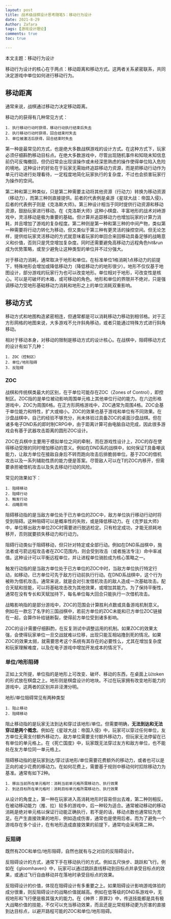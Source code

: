 ```yaml
---
layout: post
title: 战术级战棋设计思考随笔5：移动行为设计
date: 2021-8-29
Author: Zafara
tags: [游戏设计理论]
comments: true
toc: true

---
```


本文主题：移动行为设计

 

移动行为设计的核心在于两点：移动距离和移动方式。这两者关系紧密联系，共同决定游戏中单位如何进行移动行为。

## 移动距离

通常来说，战棋通过移动力决定移动距离。

移动力的获得有几种常见方式：

 	1. 执行移动行动时获得，移动行动执行结束后失去
 	2. 执行移动行动时获得，回合结束时失去
 	3. 单位被激活后获得，回合结束时失去

第一种是最常见的方式，也是绝大多数战棋游戏的设计方式。在这种方式下，玩家必须仔细斟酌移动目标点。在绝大多数游戏中，尽管出现随机事件和知晓未知信息前仍可反悔撤回，但仍旧常会出现误操作或未经深思熟虑的操作使得单位陷入危险的境地。这种设计的好处在于玩家无需始终追踪移动力资源，而是把移动行动作为单元行动进行处理看待，一定程度地简化玩家执行的复杂度，不过也会损害玩家行为操作的空间。

第二种和第三种类似，只是第二种需要主动将其他资源（行动力）转换为移动资源（移动力），而第三种则直接提供。前者的代表例是桌游《星球大战：帝国入侵》，后者的代表例子则是《克洛斯大师》。第三种设计相当于同时提供行动资源和移动资源，鼓励玩家进行移动。在《克洛斯大师》这种小棋盘、丰富地形的战术对峙游戏中，灵活移动是极为重要的基础。但计算并追踪移动力也增加玩家的计算力消耗，并且增加了游戏的复杂程度。第二种则是第一种和第三种的中间产物，类似第一种需要将行动力转化为移动，但又类似于第三种有更灵活的操控空间。但无论怎样，提供给玩家灵活移动的方式就意味着玩家的单回合来回移动具备足够的战略意义和价值，否则只是凭空增加复杂度。同时还需要避免高移动力远程角色hit&run成为优势策略，或至少避免让这种类型的单位并不过分强大。

对于移动力消耗，通常取决于地形和单位。在标准单位1格消耗1点移动力的前提下，特殊地形会增加或降低移动力（降低移动力的地形很少）。地形不仅仅基于地图设计，部分游戏的玩家行为也可以改变地形。单位相对于地形，可改变性是核心。可以是可破坏的木箱，或可移动的角色。地形和单位的界限并不绝对，只是强调移动力受地形基础移动力消耗和地形之上的单位消耗双重影响。

## 移动方式

移动方式和地图构造紧密相连，但通常都是可以消耗移动力移动到相邻格。对于正方形网格的地图来说，大多游戏不允许斜角移动，或者只能通过特殊方式进行斜角移动。

相对于移动本身，对移动的限制是移动方式的设计核心。在战棋中，阻碍移动方式的设计有如下几种：

 	1. ZOC（控制区）
 	2. 单位/地形阻碍
 	3. 反阻碍

### ZOC

战棋和传统棋类最大的区别，在于单位可能存在ZOC（Zones of Control），即控制区。ZOC指的是单位被动影响周围单元格上其他单位行动的能力。在六边形格游戏中，ZOC为周围6格。在正方形网格游戏中，ZOC通常为周围4格。ZOC会基于单位能力和特性，扩大或缩小。ZOC的效果也基于游戏和单位有不同效果。在沙盘战棋中，自己的经验不够充分，尚未体验过具备ZOC的桌面沙盘战棋。但在诸多电子DND系的即时制CRPG中，由于距离计算可由电脑自动完成，因此很多游戏会有基于武器攻击距离的圆形ZOC设计。

ZOC在兵棋中主要用于模拟单位之间的牵制，而在游戏性设计上，ZOC的存在使得移动受限的同时增加移动的意义。例如在DND系的战棋中，如何保证T具备嘲讽能力，让敌方单位在接敌自身后不转而跑向攻击后排脆弱单位。基于ZOC的借机攻击以及一系列辅助性质的能力便是答案。尽管敌人可以在T的ZOC内移开，但需要承担被借机攻击以及失去移动行动的风险。

常见的效果如下：

 	1. 阻碍移动
 	2. 阻碍行动
 	3. 触发行动
 	4. 战略影响

阻碍移动指的是当敌方单位处于已方单位的ZOC中，敌方单位执行移动行动时将受到阻碍。这种阻碍可以是概率性的失败，或是降低移动力。在《克罗兹大师》中，单位移出敌方单位ZOC时需要进行脱逃检定。只有检定成功，才能无损耗地移开，否则就要损失移动力和行动力。

阻碍行动类似于阻碍移动，但只针对特定或全部行动。例如在DND系战棋中，施法者或弓箭远程攻击者在ZOC范围内，则会受到攻击（或者施法专注）命中率减值。这种设计可以平衡远程单位，并让进程单位骑脸成为核心策略之一。

触发行动指的是当敌方单位处于已方单位的ZOC中时，当敌方单位执行特定行动，如移动，已方单位可先于敌方行动前执行行动。在DND系战棋中，这个行为被称为借机攻击。通常来说，就是会对引发借机攻击的敌人造成一次基础攻击。配合天赋和技能，可以将基础攻击改为其他效果，或增加其能力。为了保持平衡性，通常在没有专长和天赋加持下，每名单位每大回合只能执行一次借机攻击。

战略影响指的是部分游戏中，ZOC的范围会计算胜利点数或具备游戏机制意义。例如在一款忘了名字的三国战棋中，若前方单位的ZOC未能和已方单位ZOC链接在一起，会算作补给链断裂，使得前方单位受到诸多影响。

ZOC的设计需要仔细斟酌，在反复测试中调整运用的机制。如果ZOC的效果太强，会使得玩家单位一旦交战就难以位移，出现只能互相站撸到死的情况。如果ZOC的效果太弱，就需要思考这个系统有其存在的必要性么，尤其在增加复杂度和玩家理解难度，以及在电子游戏中增加开发成本的情况下。

### 单位/地形阻碍

正如上文所提，单位指的是地形上可改变、破坏、移动的东西，在桌面上以token的形式放在棋盘之上。地形则是棋盘设计的地块。不过在玩家拥有改变地形能力的游戏中，这两者的区别并非泾渭分明。

地形/单位阻碍常见有两种类型

 	1. 阻止移动
 	2. 阻碍移动

阻止移动指的是玩家无法到达和穿过该地形/单位。但需要明确，**无法到达和无法穿过是两个概念**。例如在《星球大战：帝国入侵》中，玩家可以穿过任何单位，友方单位无需支付额外移动力，敌方单位需要支付额外移动力，但玩家无法停留在已有单位的单元格上。在《死亡国度》中，玩家既无法穿过友方和敌方单位，也不能处在友方单位同一单元格上。

阻碍移动指的是玩家到达/穿过该地形/单位需要花费额外的移动力，或者也可以是正向的减少花费的移动力。在如何花费上，需要基于规则中移动何时扣除移动力为基准。通常有如下2种。

 	1. 移出当前所在单元格时：消耗当前单元格所需移动力、执行效果
 	2. 到达目标所在单元格时：消耗目标单元格所需移动力、执行效果

从设计的角度上，第一种在玩家进入高消耗地形时容易但出去难，第二种则相反。在被动移动能力（推、拉）较多的游戏中，后一种较为适合。通常被动移动的移动消耗是绝对单元格以保证行动能正确执行，若不是的话，移动点数也通常较为充足。在产生直接效果的地形，例如造成伤害，通常也是使用后者。而为了避免一个游戏存在多个设计，在有地形造成直接效果的前提下，通常均会采用第二种。

### 反阻碍

既然有ZOC和单位/地形阻碍，自然也就有与之对应的反阻碍设计。

反阻碍设计的方式，通常下手在移动执行的方式。例如五尺快步、跳跃和飞行。例如在《gloomhaven》中，玩家可以通过跳跃直线移动到目标点并承受目标点的效果，或通过飞行自由移动并在落地时承受目标点的效果。

反阻碍设计的价值，体现在阻碍设计有多重要之上。如果阻碍设计影响游戏体验的成分很重，则反阻碍设计的战略价值就越高。例如在低等级的DND系游戏中，无视地形和飞行便是极其强大的能力。在《神界：原罪2》中，传送技能都是具有极大战略价值的技能，不仅可以充当移动效果，而且还是比常规移动更为厉害的直接到达目标点，以避开路程可能的ZOC和单位/地形阻碍。

